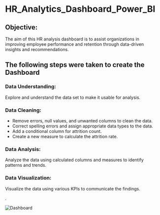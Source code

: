 # HR_Analytics_Dashboard_Power_BI

## Objective:
The aim of this HR analysis dashboard is to assist organizations in improving employee performance and retention through data-driven insights and recommendations.

## The following steps were taken to create the Dashboard
### Data Understanding:
Explore and understand the data set to make it usable for analysis.
### Data Cleaning:
-	Remove errors, null values, and unwanted columns to clean the data.
-	Correct spelling errors and assign appropriate data types to the data.
-	Add a conditional column for attrition count.
- Create a new measure to calculate the attrition rate.
### Data Analysis:
Analyze the data using calculated columns and measures to identify patterns and trends.
### Data Visualization:
Visualize the data using various KPIs to communicate the findings.  

.

![Dashboard](https://user-images.githubusercontent.com/131389306/237034934-b69ca890-2258-40c5-9da1-59ac5d8f01b4.png)
